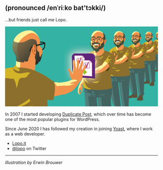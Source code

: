 ## (pronounced /enˈriːko bat'tɔkki/)
 ...but friends just call me Lopo.

<img src="https://raw.githubusercontent.com/enricobattocchi/enricobattocchi/master/duplicate-enrico.png" alt="Illustration of multiple Enricos created as duplicates of the original one">

In 2007 I started developing [Duplicate Post](https://wordpress.org/plugins/duplicate-post/), which over time has become one of the most popular plugins for WordPress.

Since June 2020 I has followed my creation in joining [Yoast](https://yoast.com/), where I work as a web developer.

* [Lopo.it](https://lopo.it)
* [@lopo](https://twitter.com/lopo) on Twitter

***
_illustration by Erwin Brouwer_
